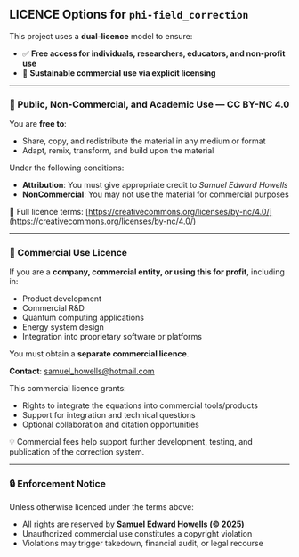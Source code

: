 ## LICENCE Options for `phi-field_correction`

This project uses a **dual-licence** model to ensure:

* ✅ **Free access for individuals, researchers, educators, and non-profit use**
* 💼 **Sustainable commercial use via explicit licensing**

---

### 🌱 Public, Non-Commercial, and Academic Use — **CC BY-NC 4.0**

You are **free to**:

* Share, copy, and redistribute the material in any medium or format
* Adapt, remix, transform, and build upon the material

Under the following conditions:

* **Attribution**: You must give appropriate credit to *Samuel Edward Howells*
* **NonCommercial**: You may not use the material for commercial purposes

🔗 Full licence terms: [https://creativecommons.org/licenses/by-nc/4.0/](https://creativecommons.org/licenses/by-nc/4.0/)

---

### 🏢 Commercial Use Licence

If you are a **company, commercial entity, or using this for profit**, including in:

* Product development
* Commercial R\&D
* Quantum computing applications
* Energy system design
* Integration into proprietary software or platforms

You must obtain a **separate commercial licence**.

**Contact**: [samuel\_howells@hotmail.com](mailto:samuel_howells@hotmail.com)

This commercial licence grants:

* Rights to integrate the equations into commercial tools/products
* Support for integration and technical questions
* Optional collaboration and citation opportunities

💡 Commercial fees help support further development, testing, and publication of the correction system.

---

### 🔒 Enforcement Notice

Unless otherwise licenced under the terms above:

* All rights are reserved by **Samuel Edward Howells (© 2025)**
* Unauthorized commercial use constitutes a copyright violation
* Violations may trigger takedown, financial audit, or legal recourse

